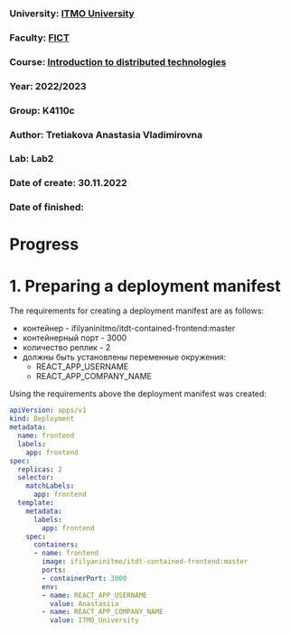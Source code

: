 ### University: [ITMO University](https://itmo.ru/ru/)
### Faculty: [FICT](https://fict.itmo.ru)
### Course: [Introduction to distributed technologies](https://github.com/itmo-ict-faculty/introduction-to-distributed-technologies)
### Year: 2022/2023
### Group: K4110c
### Author: Tretiakova Anastasia Vladimirovna
### Lab: Lab2
### Date of create: 30.11.2022
### Date of finished: 

# Progress
# 1. Preparing a deployment manifest
The requirements for creating a deployment manifest are as follows:
- контейнер - ifilyaninitmo/itdt-contained-frontend:master
- контейнерный порт - 3000
- количество реплик - 2
- должны быть установлены переменные окружения:
  - REACT_APP_USERNAME
  - REACT_APP_COMPANY_NAME

Using the requirements above the deployment manifest was created:

```yaml
apiVersion: apps/v1
kind: Deployment
metadata:
  name: frontend
  labels:
    app: frontend
spec:
  replicas: 2
  selector:
    matchLabels:
      app: frontend
  template:
    metadata:
      labels:
        app: frontend
    spec:
      containers:
      - name: frontend
        image: ifilyaninitmo/itdt-contained-frontend:master
        ports:
        - containerPort: 3000
        env:
        - name: REACT_APP_USERNAME
          value: Anastasiia
        - name: REACT_APP_COMPANY_NAME
          value: ITMO_University
 ```
